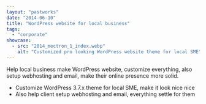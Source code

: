 ```yaml
---
layout: "pastworks"
date: "2014-06-10"
title: "WordPress website for local business"
tags:
  - "corporate"
showcase:
  - src: "2014_mectron_1_index.webp"
    alt: "Customized pro looking WordPress website theme for local SME"
---
```

Help local business make WordPress website, customize everything, also setup webhosting and email, make their online presence more solid.

- Customize WordPress 3.7.x theme for local SME, make it look nice nice
- Also help client setup webhosting and email, everything settle for them
